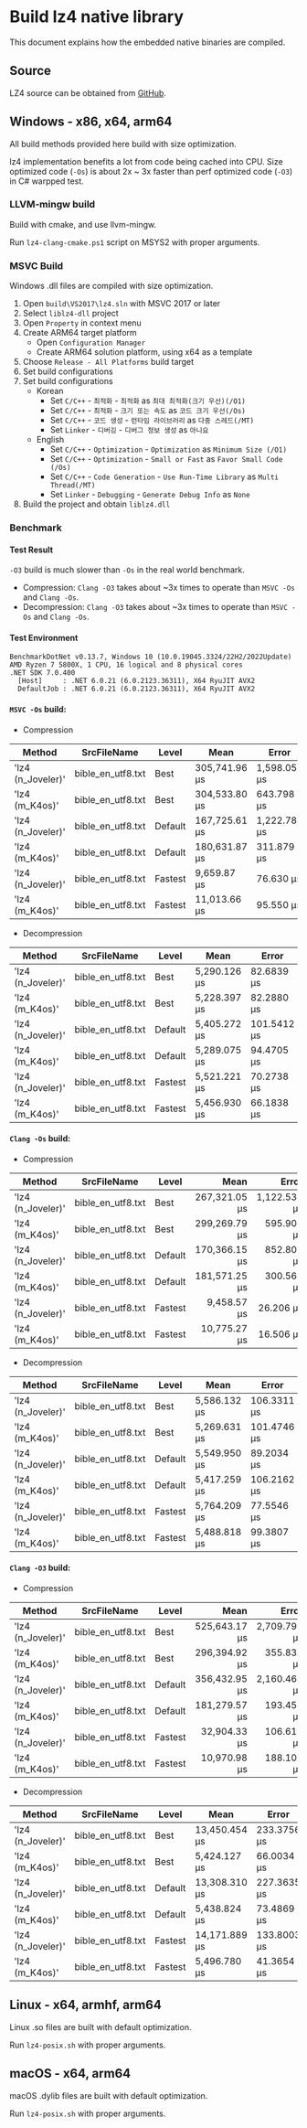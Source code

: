 # Build lz4 native library

This document explains how the embedded native binaries are compiled.

## Source

LZ4 source can be obtained from [GitHub](https://github.com/lz4/lz4/releases).

## Windows - x86, x64, arm64

All build methods provided here build with size optimization.

lz4 implementation benefits a lot from code being cached into CPU. Size optimized code (`-Os`) is about 2x ~ 3x faster than perf optimized code (`-O3`) in C# warpped test.

### LLVM-mingw build

Build with cmake, and use llvm-mingw.

Run `lz4-clang-cmake.ps1` script on MSYS2 with proper arguments.

### MSVC Build

Windows .dll files are compiled with size optimization.

1. Open `build\VS2017\lz4.sln` with MSVC 2017 or later
1. Select `liblz4-dll` project
1. Open `Property` in context menu
1. Create ARM64 target platform
   - Open `Configuration Manager`
   - Create ARM64 solution platform, using x64 as a template
1. Choose `Release - All Platforms` build target
1. Set build configurations
1. Set build configurations
   - Korean
      - Set `C/C++` - `최적화` - `최적화` as `최대 최적화(크기 우선)(/O1)`
      - Set `C/C++` - `최적화` - `크기 또는 속도` as `코드 크기 우선(/Os)`
      - Set `C/C++` - `코드 생성` - `런타임 라이브러리` as `다중 스레드(/MT)`
      - Set `Linker` - `디버깅` - `디버그 정보 생성` as `아니요`
   - English
      - Set `C/C++` - `Optimization` - `Optimization` as `Minimum Size (/O1)`
      - Set `C/C++` - `Optimization` - `Small or Fast` as `Favor Small Code (/Os)`
      - Set `C/C++` - `Code Generation` - `Use Run-Time Library` as `Multi Thread(/MT)`
      - Set `Linker` - `Debugging` - `Generate Debug Info` as `None`
1. Build the project and obtain `liblz4.dll`

### Benchmark

#### Test Result

`-O3` build is much slower than `-Os` in the real world benchmark.

- Compression: `Clang -O3` takes about ~3x times to operate than `MSVC -Os` and `Clang -Os`.
- Decompression: `Clang -O3` takes about ~3x times to operate than `MSVC -Os` and `Clang -Os`.

#### Test Environment
```
BenchmarkDotNet v0.13.7, Windows 10 (10.0.19045.3324/22H2/2022Update)
AMD Ryzen 7 5800X, 1 CPU, 16 logical and 8 physical cores
.NET SDK 7.0.400
  [Host]     : .NET 6.0.21 (6.0.2123.36311), X64 RyuJIT AVX2
  DefaultJob : .NET 6.0.21 (6.0.2123.36311), X64 RyuJIT AVX2
```

#### `MSVC -Os` build:

- Compression

|                   Method |        SrcFileName |   Level |            Mean |         Error |        StdDev |          Median | CompRatio |
|------------------------- |------------------- |-------- |-----------------|---------------|---------------|-----------------|-----------|
|        'lz4 (n_Joveler)' |  bible_en_utf8.txt |    Best |   305,741.96 μs |  1,598.058 μs |  1,494.825 μs |   305,502.35 μs |     0.326 |
|           'lz4 (m_K4os)' |  bible_en_utf8.txt |    Best |   304,533.80 μs |    643.798 μs |    570.710 μs |   304,477.22 μs |     0.326 |
|        'lz4 (n_Joveler)' |  bible_en_utf8.txt | Default |   167,725.61 μs |  1,222.782 μs |  1,021.078 μs |   168,048.37 μs |     0.332 |
|           'lz4 (m_K4os)' |  bible_en_utf8.txt | Default |   180,631.87 μs |    311.879 μs |    260.433 μs |   180,706.93 μs |     0.332 |
|        'lz4 (n_Joveler)' |  bible_en_utf8.txt | Fastest |     9,659.87 μs |     76.630 μs |     67.931 μs |     9,661.19 μs |     0.487 |
|           'lz4 (m_K4os)' |  bible_en_utf8.txt | Fastest |    11,013.66 μs |     95.550 μs |     74.599 μs |    11,009.19 μs |     0.487 |

- Decompression

|                   Method |        SrcFileName |   Level |           Mean |         Error |        StdDev |
|--------------------------|--------------------|---------|----------------|---------------|---------------|
|        'lz4 (n_Joveler)' |  bible_en_utf8.txt |    Best |   5,290.126 μs |    82.6839 μs |    91.9030 μs |
|           'lz4 (m_K4os)' |  bible_en_utf8.txt |    Best |   5,228.397 μs |    82.2880 μs |    72.9462 μs |
|        'lz4 (n_Joveler)' |  bible_en_utf8.txt | Default |   5,405.272 μs |   101.5412 μs |   108.6479 μs |
|           'lz4 (m_K4os)' |  bible_en_utf8.txt | Default |   5,289.075 μs |    94.4705 μs |    88.3678 μs |
|        'lz4 (n_Joveler)' |  bible_en_utf8.txt | Fastest |   5,521.221 μs |    70.2738 μs |    62.2959 μs |
|           'lz4 (m_K4os)' |  bible_en_utf8.txt | Fastest |   5,456.930 μs |    66.1838 μs |    61.9084 μs |


#### `Clang -Os` build:

- Compression

|            Method |        SrcFileName |   Level |          Mean |        Error |       StdDev | CompRatio |
|------------------ |------------------- |-------- |--------------:|-------------:|-------------:|----------:|
| 'lz4 (n_Joveler)' |  bible_en_utf8.txt |    Best | 267,321.05 μs | 1,122.537 μs |   995.100 μs |     0.326 |
|    'lz4 (m_K4os)' |  bible_en_utf8.txt |    Best | 299,269.79 μs |   595.904 μs |   528.253 μs |     0.326 |
| 'lz4 (n_Joveler)' |  bible_en_utf8.txt | Default | 170,366.15 μs |   852.800 μs |   755.985 μs |     0.332 |
|    'lz4 (m_K4os)' |  bible_en_utf8.txt | Default | 181,571.25 μs |   300.562 μs |   281.145 μs |     0.332 |
| 'lz4 (n_Joveler)' |  bible_en_utf8.txt | Fastest |   9,458.57 μs |    26.206 μs |    23.231 μs |     0.487 |
|    'lz4 (m_K4os)' |  bible_en_utf8.txt | Fastest |  10,775.27 μs |    16.506 μs |    15.439 μs |     0.487 |

- Decompression

|            Method |        SrcFileName |   Level |          Mean |       Error |      StdDev |
|-------------------|--------------------|---------|---------------|-------------|-------------|
| 'lz4 (n_Joveler)' |  bible_en_utf8.txt |    Best | 5,586.132 μs | 106.3311 μs | 113.7730 μs |
|    'lz4 (m_K4os)' |  bible_en_utf8.txt |    Best | 5,269.631 μs | 101.4746 μs | 124.6199 μs |
| 'lz4 (n_Joveler)' |  bible_en_utf8.txt | Default | 5,549.950 μs |  89.2034 μs |  83.4410 μs |
|    'lz4 (m_K4os)' |  bible_en_utf8.txt | Default | 5,417.259 μs | 106.2162 μs | 122.3187 μs |
| 'lz4 (n_Joveler)' |  bible_en_utf8.txt | Fastest | 5,764.209 μs |  77.5546 μs |  68.7501 μs |
|    'lz4 (m_K4os)' |  bible_en_utf8.txt | Fastest | 5,488.818 μs |  99.3807 μs |  92.9607 μs |

#### `Clang -O3` build:

- Compression

|            Method |        SrcFileName |   Level |            Mean |        Error |       StdDev | CompRatio |
|------------------ |------------------- |-------- |----------------:|-------------:|-------------:|----------:|
| 'lz4 (n_Joveler)' |  bible_en_utf8.txt |    Best |   525,643.17 μs | 2,709.793 μs | 2,402.161 μs |     0.326 |
|    'lz4 (m_K4os)' |  bible_en_utf8.txt |    Best |   296,394.92 μs |   355.836 μs |   297.139 μs |     0.326 |
| 'lz4 (n_Joveler)' |  bible_en_utf8.txt | Default |   356,432.95 μs | 2,160.464 μs | 2,020.899 μs |     0.332 |
|    'lz4 (m_K4os)' |  bible_en_utf8.txt | Default |   181,279.57 μs |   193.452 μs |   171.490 μs |     0.332 |
| 'lz4 (n_Joveler)' |  bible_en_utf8.txt | Fastest |    32,904.33 μs |   106.615 μs |    99.728 μs |     0.487 |
|    'lz4 (m_K4os)' |  bible_en_utf8.txt | Fastest |    10,970.98 μs |   188.104 μs |   231.009 μs |     0.487 |

- Decompression

|            Method |        SrcFileName |   Level |          Mean |       Error |      StdDev |
|-------------------|--------------------|---------|---------------|-------------|-------------|
| 'lz4 (n_Joveler)' |  bible_en_utf8.txt |    Best | 13,450.454 μs | 233.3756 μs | 218.2996 μs |
|    'lz4 (m_K4os)' |  bible_en_utf8.txt |    Best |  5,424.127 μs |  66.0034 μs |  58.5103 μs |
| 'lz4 (n_Joveler)' |  bible_en_utf8.txt | Default | 13,308.310 μs | 227.3635 μs | 212.6760 μs |
|    'lz4 (m_K4os)' |  bible_en_utf8.txt | Default |  5,438.824 μs |  73.4869 μs |  68.7397 μs |
| 'lz4 (n_Joveler)' |  bible_en_utf8.txt | Fastest | 14,171.889 μs | 133.8003 μs | 125.1568 μs |
|    'lz4 (m_K4os)' |  bible_en_utf8.txt | Fastest |  5,496.780 μs |  41.3654 μs |  34.5420 μs |

## Linux - x64, armhf, arm64

Linux .so files are built with default optimization.

Run `lz4-posix.sh` with proper arguments.

## macOS - x64, arm64

macOS .dylib files are built with default optimization.

Run `lz4-posix.sh` with proper arguments.
